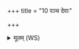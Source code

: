 +++
title = "10 पञ्च देवाः"

+++
<details><summary>मूलम् (WS)</summary>

पञ्च देवाः प्र पिबन्त एतामिन्द्रस्त्वष्टा वरुणो मित्रो अग्निः ।  
ते सर्वे समदुर्मह्यमेतां तयेह जीवन् प्र तिरस्वायुः ॥ १२ ॥
</details>